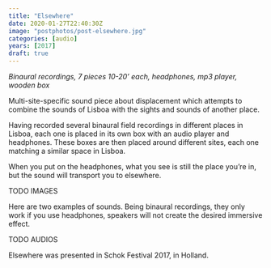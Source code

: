 ```yaml
---
title: "Elsewhere"
date: 2020-01-27T22:40:30Z
image: "postphotos/post-elsewhere.jpg"
categories: [audio]
years: [2017]
draft: true
---
```


_Binaural recordings, 7 pieces 10-20’ each, headphones, mp3 player, wooden box_

Multi-site-specific sound piece about displacement which attempts to combine the sounds of Lisboa with the sights and sounds of another place.
<!--more-->

Having recorded several binaural field recordings in different places in Lisboa, each one is placed in its own box with an audio player and headphones. These boxes are then placed around different sites, each one matching a similar space in Lisboa.

When you put on the headphones, what you see is still the place you’re in, but the sound will transport you to elsewhere.

TODO IMAGES

Here are two examples of sounds. Being binaural recordings, they only work if you use headphones, speakers will not create the desired immersive effect.

TODO AUDIOS

Elsewhere was presented in Schok Festival 2017, in Holland.
